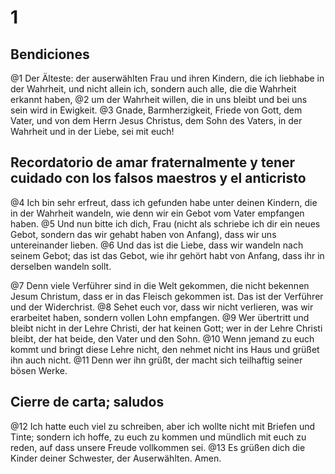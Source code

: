 # 1
## Bendiciones
@1 Der Älteste: der auserwählten Frau und ihren Kindern, die ich liebhabe in der Wahrheit, und nicht allein ich, sondern auch alle, die die Wahrheit erkannt haben,
@2 um der Wahrheit willen, die in uns bleibt und bei uns sein wird in Ewigkeit.
@3 Gnade, Barmherzigkeit, Friede von Gott, dem Vater, und von dem Herrn Jesus Christus, dem Sohn des Vaters, in der Wahrheit und in der Liebe, sei mit euch!

## Recordatorio de amar fraternalmente y tener cuidado con los falsos maestros y el anticristo
@4 Ich bin sehr erfreut, dass ich gefunden habe unter deinen Kindern, die in der Wahrheit wandeln, wie denn wir ein Gebot vom Vater empfangen haben.
@5 Und nun bitte ich dich, Frau (nicht als schriebe ich dir ein neues Gebot, sondern das wir gehabt haben von Anfang), dass wir uns untereinander lieben.
@6 Und das ist die Liebe, dass wir wandeln nach seinem Gebot; das ist das Gebot, wie ihr gehört habt von Anfang, dass ihr in derselben wandeln sollt.

@7 Denn viele Verführer sind in die Welt gekommen, die nicht bekennen Jesum Christum, dass er in das Fleisch gekommen ist. Das ist der Verführer und der Widerchrist.
@8 Sehet euch vor, dass wir nicht verlieren, was wir erarbeitet haben, sondern vollen Lohn empfangen.
@9 Wer übertritt und bleibt nicht in der Lehre Christi, der hat keinen Gott; wer in der Lehre Christi bleibt, der hat beide, den Vater und den Sohn.
@10 Wenn jemand zu euch kommt und bringt diese Lehre nicht, den nehmet nicht ins Haus und grüßet ihn auch nicht.
@11 Denn wer ihn grüßt, der macht sich teilhaftig seiner bösen Werke.

## Cierre de carta; saludos
@12 Ich hatte euch viel zu schreiben, aber ich wollte nicht mit Briefen und Tinte; sondern ich hoffe, zu euch zu kommen und mündlich mit euch zu reden, auf dass unsere Freude vollkommen sei.
@13 Es grüßen dich die Kinder deiner Schwester, der Auserwählten. Amen.